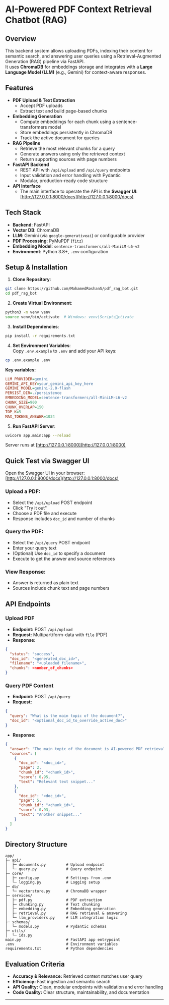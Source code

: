 # AI-Powered PDF Context Retrieval Chatbot (RAG)

## Overview
This backend system allows uploading PDFs, indexing their content for semantic search, and answering user queries using a Retrieval-Augmented Generation (RAG) pipeline via FastAPI.  
It uses **ChromaDB** for embeddings storage and integrates with a **Large Language Model (LLM)** (e.g., Gemini) for context-aware responses.

## Features
- **PDF Upload & Text Extraction**  
  - Accept PDF uploads  
  - Extract text and build page-based chunks  
- **Embedding Generation**  
  - Compute embeddings for each chunk using a sentence-transformers model  
  - Store embeddings persistently in ChromaDB  
  - Track the active document for queries  
- **RAG Pipeline**  
  - Retrieve the most relevant chunks for a query  
  - Generate answers using only the retrieved context  
  - Return supporting sources with page numbers  
- **FastAPI Backend**  
  - REST API with `/api/upload` and `/api/query` endpoints  
  - Input validation and error handling with Pydantic  
  - Modular, production-ready code structure  
- **API Interface**  
  - The main interface to operate the API is the **Swagger UI**:  
    [http://127.0.0.1:8000/docs](http://127.0.0.1:8000/docs)

## Tech Stack
- **Backend**: FastAPI  
- **Vector DB**: ChromaDB  
- **LLM**: Gemini (via `google-generativeai`) or configurable provider  
- **PDF Processing**: PyMuPDF (`fitz`)  
- **Embedding Model**: `sentence-transformers/all-MiniLM-L6-v2`  
- **Environment**: Python 3.8+, `.env` configuration  

## Setup & Installation

1. **Clone Repository**:

```bash
git clone https://github.com/MohamedRoshanS/pdf_rag_bot.git
cd pdf_rag_bot
```

2. **Create Virtual Environment**:

```bash
python3 -m venv venv
source venv/bin/activate  # Windows: venv\Scriptsctivate
```

3. **Install Dependencies**:

```bash
pip install -r requirements.txt
```

4. **Set Environment Variables**:  
Copy `.env.example` to `.env` and add your API keys:

```bash
cp .env.example .env
```

**Key variables:**

```ini
LLM_PROVIDER=gemini
GEMINI_API_KEY=your_gemini_api_key_here
GEMINI_MODEL=gemini-2.0-flash
PERSIST_DIR=./persistence
EMBEDDING_MODEL=sentence-transformers/all-MiniLM-L6-v2
CHUNK_SIZE=900
CHUNK_OVERLAP=150
TOP_K=5
MAX_TOKENS_ANSWER=1024
```

5. **Run FastAPI Server**:

```bash
uvicorn app.main:app --reload
```

Server runs at [http://127.0.0.1:8000](http://127.0.0.1:8000)

## Quick Test via Swagger UI

Open the Swagger UI in your browser:  
[http://127.0.0.1:8000/docs](http://127.0.0.1:8000/docs)

### Upload a PDF:
- Select the `/api/upload` POST endpoint  
- Click "Try it out"  
- Choose a PDF file and execute  
- Response includes `doc_id` and number of chunks

### Query the PDF:
- Select the `/api/query` POST endpoint  
- Enter your query text  
- (Optional) Use `doc_id` to specify a document  
- Execute to get the answer and source references

### View Response:
- Answer is returned as plain text  
- Sources include chunk text and page numbers

## API Endpoints

### Upload PDF

- **Endpoint:** POST `/api/upload`
- **Request:** Multipart/form-data with `file` (PDF)
- **Response:**

```json
{
  "status": "success",
  "doc_id": "<generated_doc_id>",
  "filename": "<uploaded_filename>",
  "chunks": <number_of_chunks>
}
```

### Query PDF Content

- **Endpoint:** POST `/api/query`
- **Request:**

```json
{
  "query": "What is the main topic of the document?",
  "doc_id": "<optional_doc_id_to_override_active_doc>"
}
```

- **Response:**

```json
{
  "answer": "The main topic of the document is AI-powered PDF retrieval systems.",
  "sources": [
    {
      "doc_id": "<doc_id>",
      "page": 2,
      "chunk_id": "<chunk_id>",
      "score": 0.95,
      "text": "Relevant text snippet..."
    },
    {
      "doc_id": "<doc_id>",
      "page": 5,
      "chunk_id": "<chunk_id>",
      "score": 0.93,
      "text": "Another snippet..."
    }
  ]
}
```

## Directory Structure

```
app/
├─ api/
│  ├─ documents.py         # Upload endpoint
│  └─ query.py             # Query endpoint
├─ core/
│  ├─ config.py            # Settings from .env
│  └─ logging.py           # Logging setup
├─ db/
│  └─ vectorstore.py       # ChromaDB wrapper
├─ services/
│  ├─ pdf.py               # PDF extraction
│  ├─ chunking.py          # Text chunking
│  ├─ embedding.py         # Embedding generation
│  ├─ retrieval.py         # RAG retrieval & answering
│  └─ llm_providers.py     # LLM integration logic
├─ schemas/
│  └─ models.py            # Pydantic schemas
├─ utils/
│  └─ ids.py 
main.py                    # FastAPI app entrypoint
.env                       # Environment variables
requirements.txt           # Python dependencies
```

## Evaluation Criteria

- **Accuracy & Relevance:** Retrieved context matches user query  
- **Efficiency:** Fast ingestion and semantic search  
- **API Quality:** Clean, modular endpoints with validation and error handling  
- **Code Quality:** Clear structure, maintainability, and documentation  

---
